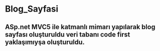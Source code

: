 # Blog_Sayfasi

## ASp.net MVC5 ile katmanlı mimarı yapılarak blog sayfası oluşturuldu veri tabanı code first yaklaşımıyşa oluşturuldu.
